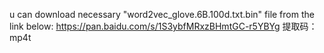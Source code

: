 u can download necessary "word2vec_glove.6B.100d.txt.bin" file from the link below:
  https://pan.baidu.com/s/1S3ybfMRxzBHmtGC-r5YBYg 
  提取码：mp4t 
